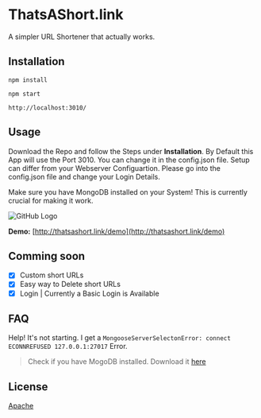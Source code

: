 # ThatsAShort.link
A simpler URL Shortener that actually works. 

## Installation
```
npm install
```
```
npm start
```
```
http://localhost:3010/
```


## Usage 
Download the Repo and follow the Steps under **Installation**.
By Default this App will use the Port 3010. You can change it in the config.json file. Setup can differ from your Webserver Configuartion. Please go into the config.json file and change your Login Details.

Make sure you have MongoDB installed on your System! This is currently crucial for making it work.

![GitHub Logo](http://jnsaph.website/demo/preview1.png)

**Demo:**
[http://thatsashort.link/demo](http://thatsashort.link/demo)

## Comming soon
- [x] Custom short URLs
- [x] Easy way to Delete short URLs
- [x] Login | Currently a Basic Login is Available

## FAQ

Help! It's not starting. I get a `MongooseServerSelectonError: connect ECONNREFUSED 127.0.0.1:27017` Error.
> Check if you have MogoDB installed. Download it [here](https://www.mongodb.com/download-center/community)

## License
[Apache](https://github.com/JNSAPH/ThatsAShort.link/blob/master/LICENSE)
